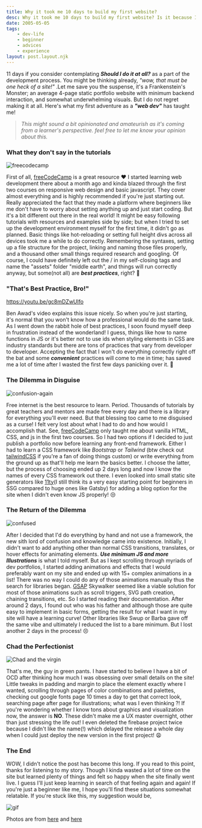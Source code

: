 ```yaml
---
title: Why it took me 10 days to build my first website?
desc: Why it took me 10 days to build my first website? Is it because I'm a beginner? Or the ample amount of choices that easily confuses a newbie?
date: 2005-05-05
tags:
    - dev-life
    - beginner
    - advices
    - experience
layout: post.layout.njk
---
```


<style>
  p>img {
    margin: auto;
  }
</style>

11 days if you consider contemplating _**Should I do it at all?**_ as a part of the development process. You might be thinking already, _"wow, that must be one heck of a site!"_ .Let me save you the suspense, it's a Frankenstein's Monster; an average 4-page static portfolio website with minimum backend interaction, and somewhat underwhelming visuals. But I do not regret making it at all. Here's what my first adventure as a _**"web dev"**_ has taught me!

<!-- excerpt -->

> _This might sound a bit opinionated and amateurish as it's coming from a learner's perspective. feel free to let me know your opinion about this._

### **What they don't say in the tutorials**

![freecodecamp](https://camo.githubusercontent.com/60c67cf9ac2db30d478d21755289c423e1f985c6/68747470733a2f2f73332e616d617a6f6e6177732e636f6d2f66726565636f646563616d702f776964652d736f6369616c2d62616e6e65722e706e67)

First of all, [freeCodeCamp](https://www.freecodecamp.org/learn) is a great resource ❤️ I started learning web development there about a month ago and kinda blazed through the first two courses on responsive web design and basic javascript. They cover almost everything and is highly recommended if you're just starting out. Really appreciated the fact that they made a platform where beginners like me don't have to worry about setting anything up and just start coding. But it's a bit different out there in the real world! It might be easy following tutorials with resources and examples side by side; but when I tried to set up the development environment myself for the first time, it didn't go as planned. Basic things like hot-reloading or setting full height divs across all devices took me a while to do correctly. Remembering the syntaxes, setting up a file structure for the project, linking and naming those files properly, and a thousand other small things required research and googling. Of course, I could have definitely left out the / in my self-closing tags and name the "assets" folder "middle earth", and things will run correctly anyway, but some(not all) are _**best practices**_, right? 🤔

### **"That's Best Practice, Bro!"**

https://youtu.be/gc8mDZwUlfo

Ben Awad's video explains this issue nicely. So when you're just starting, it's normal that you won't know how a professional would do the same task. As I went down the rabbit hole of best practices, I soon found myself deep in frustration instead of the wonderland! I guess, things like how to name functions in JS or it's better not to use ids when styling elements in CSS are industry standards but there are tons of practices that vary from developer to developer. Accepting the fact that I won't do everything correctly right off the bat and some _**convenient**_ practices will come to me in time; has saved me a lot of time after I wasted the first few days panicking over it. 😬

### **The Dilemma in Disguise**

![confusion-again](https://dev-to-uploads.s3.amazonaws.com/i/7kq1ffevinre8fea4rk1.jpg)

Free internet is the best resource to learn. Period. Thousands of tutorials by great teachers and mentors are made free every day and there is a library for everything you'll ever need. But that blessing too came to me disguised as a curse! I felt very lost about what I had to do and how would I accomplish that. See, [freeCodeCamp](https://www.freecodecamp.org/learn) only taught me about vanilla HTML, CSS, and js in the first two courses. So I had two options if I decided to just publish a portfolio now before learning any front-end framework. Either I had to learn a CSS framework like _Bootstrap_ or _Tailwind_ (btw check out [tailwindCSS](https://tailwindcss.com/) if you're a fan of doing things custom) or write everything from the ground up as that'll help me learn the basics better. I choose the latter, but the process of choosing ended up 2 days long and now I know the names of every CSS framework out there. I even looked into small static site generators like [11ty](https://www.11ty.dev/)(I still think its a very easy starting point for beginners in SSG compared to huge ones like Gatsby) for adding a blog option for the site when I didn't even know JS properly! 😒

### **The Return of the Dilemma**

![confused](https://dev-to-uploads.s3.amazonaws.com/i/c9lbyw6hhiiy46b5c0r4.jpg)

After I decided that I'd do everything by hand and not use a framework, the new sith lord of confusion and knowledge came into existence. Initially, I didn't want to add anything other than normal CSS transitions, translates, or hover effects for animating elements. _**Use minimum JS and more Illustrations**_ is what I told myself. But as I kept scrolling through myriads of dev portfolios, I started adding animations and effects that I would preferably want on my site and ended up with 15+ complex animations in a list! There was no way I could do any of those animations manually thus the search for libraries began. [GSAP](https://greensock.com/gsap/) Skywalker seemed like a viable solution for most of those animations such as scroll triggers, SVG path creation, chaining transitions, etc. So I started reading their documentation. After around 2 days, I found out who was his father and although those are quite easy to implement in basic forms, getting the result for what I want in my site will have a learning curve! Other libraries like Swup or Barba gave off the same vibe and ultimately I reduced the list to a bare minimum. But I lost another 2 days in the process! 😣

### **Chad the Perfectionist**

![Chad and the virgin](https://dev-to-uploads.s3.amazonaws.com/i/prbq5l4g6c4x2gpyjx9v.jpg)

That's me, the guy in green pants. I have started to believe I have a bit of OCD after thinking how much I was obsessing over small details on the site! Little tweaks in padding and margin to place the element exactly where I wanted, scrolling through pages of color combinations and palettes, checking out google fonts page 10 times a day to get that correct look, searching page after page for illustrations; what was I even thinking ?! If you're wondering whether I know tons about graphics and visualization now, the answer is **NO**. These didn't make me a UX master overnight, other than just stressing the life out! I even deleted the firebase project twice because I didn't like the name(!) which delayed the release a whole day when I could just deploy the new version in the first project! 😩

### **The End**

WOW, I didn't notice the post has become this long. If you read to this point, thanks for listening to my story. Though I kinda wasted a lot of time on the site but learned plenty of things and felt so happy when the site finally went live. I guess I'll just keep learning in search of that feeling again and again! If you're just a beginner like me, I hope you'll find these situations somewhat relatable. If you're stuck like this, my suggestion would be,

![gif](https://media.giphy.com/media/GcSqyYa2aF8dy/giphy.gif)

Photos are from [here](https://unsplash.com/@kylejglenn?utm_source=unsplash&utm_medium=referral&utm_content=creditCopyText) and [here](https://unsplash.com/@bdchu614?utm_source=unsplash&utm_medium=referral&utm_content=creditCopyText)
